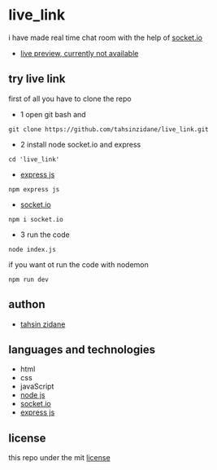# live_link
i have made real time chat room with the help of [socket.io](https://socket.io/)

- [live preview, currently not available](https://live-link.onrender.com/)

## try live link
first of all you have to clone the repo

- 1 open git bash and
```
git clone https://github.com/tahsinzidane/live_link.git
```
- 2 install node socket.io and express
```
cd 'live_link'
```
- [express js](https://expressjs.com/)
```
npm express js
```
- [socket.io](https://socket.io/)
```
npm i socket.io
```

- 3 run the code
```
node index.js
```
if you want ot run the code with nodemon 
```
npm run dev
```

## authon
- [tahsin zidane](https://github.com/tahsinzidane)

## languages and technologies
- html 
- css
- javaScript
- [node js](https://nodejs.org/api/os.html) 
- [socket.io](https://socket.io/)
- [express js](https://expressjs.com/)

## license
this repo under the mit [license](/LICENSE) 
